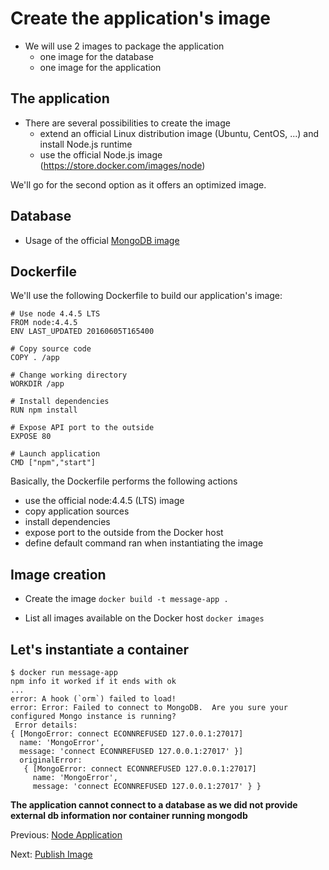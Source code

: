 # Create the application's image

* We will use 2 images to package the application
  * one image for the database
  * one image for the application

## The application

* There are several possibilities to create the image
  * extend an official Linux distribution image (Ubuntu, CentOS, ...) and install Node.js runtime
  * use the official Node.js image (https://store.docker.com/images/node)

We'll go for the second option as it offers an optimized image.

## Database

* Usage of the official [MongoDB image](https://store.docker.com/images/mongo)

## Dockerfile

We'll use the following Dockerfile to build our application's image:

```
# Use node 4.4.5 LTS
FROM node:4.4.5
ENV LAST_UPDATED 20160605T165400

# Copy source code
COPY . /app

# Change working directory
WORKDIR /app

# Install dependencies
RUN npm install

# Expose API port to the outside
EXPOSE 80

# Launch application
CMD ["npm","start"]
````

Basically, the Dockerfile performs the following actions
* use the official node:4.4.5 (LTS) image
* copy application sources
* install dependencies
* expose port to the outside from the Docker host
* define default command ran when instantiating the image

## Image creation

* Create the image ```docker build -t message-app .```

* List all images available on the Docker host ```docker images```

## Let's instantiate a container

```
$ docker run message-app
npm info it worked if it ends with ok
...
error: A hook (`orm`) failed to load!
error: Error: Failed to connect to MongoDB.  Are you sure your configured Mongo instance is running?
 Error details:
{ [MongoError: connect ECONNREFUSED 127.0.0.1:27017]
  name: 'MongoError',
  message: 'connect ECONNREFUSED 127.0.0.1:27017' }]
  originalError:
   { [MongoError: connect ECONNREFUSED 127.0.0.1:27017]
     name: 'MongoError',
     message: 'connect ECONNREFUSED 127.0.0.1:27017' } }
```

**The application cannot connect to a database as we did not provide external db information nor container running mongodb**


Previous: [Node Application][node-application] 

Next: [Publish Image][publish-image]

[node-application]: ./1_node_application.md
[publish-image]: ./3_publish_image.md